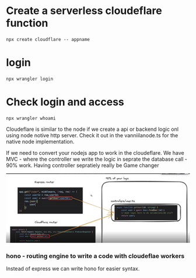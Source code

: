 # Create a serverless cloudeflare function

```
npx create cloudflare -- appname

```

# login

```
npx wrangler login
```
# Check login and access

```
npx wrangler whoami

```

Cloudeflare is similar to the node if we create a api or backend logic onl using node notive http server.
Check it out in the vanniilanode.ts for the native node implementation.

If we need to convert your nodejs app to work in the cloudeflare.
We have MVC - where the controller we write the logic in seprate the database call - 90% work.
Having controller sepratiely really be Game changer  

![alt text](image.png)

### hono - routing engine to write a code with cloudeflae workers

Instead of express we can write hono for easier syntax.
